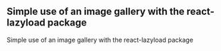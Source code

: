 ## Simple use of an image gallery with the react-lazyload package

Simple use of an image gallery with the react-lazyload package
